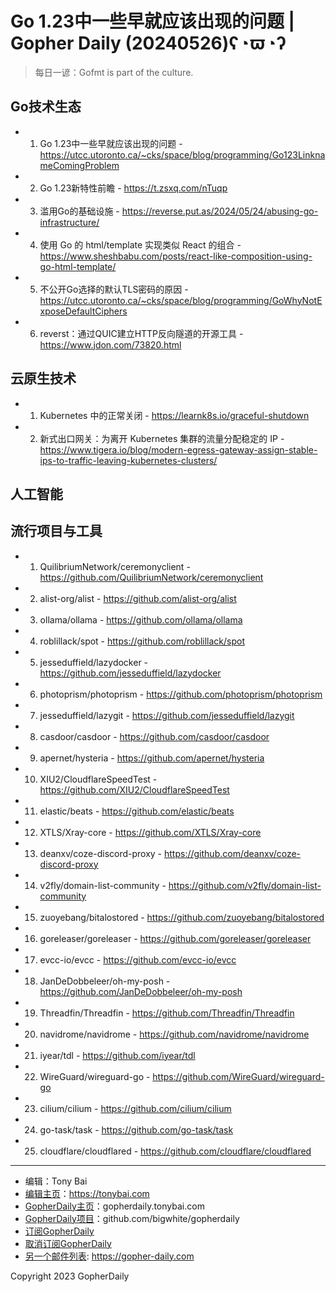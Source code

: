 # Go 1.23中一些早就应该出现的问题 | Gopher Daily (20240526)ʕ◔ϖ◔ʔ

>每日一谚：Gofmt is part of the culture.

## Go技术生态


- 1. Go 1.23中一些早就应该出现的问题 - https://utcc.utoronto.ca/~cks/space/blog/programming/Go123LinknameComingProblem

- 2. Go 1.23新特性前瞻 - https://t.zsxq.com/nTuqp

- 3. 滥用Go的基础设施 - https://reverse.put.as/2024/05/24/abusing-go-infrastructure/

- 4. 使用 Go 的 html/template 实现类似 React 的组合 - https://www.sheshbabu.com/posts/react-like-composition-using-go-html-template/

- 5. 不公开Go选择的默认TLS密码的原因 - https://utcc.utoronto.ca/~cks/space/blog/programming/GoWhyNotExposeDefaultCiphers

- 6. reverst：通过QUIC建立HTTP反向隧道的开源工具 - https://www.jdon.com/73820.html


## 云原生技术


- 1. Kubernetes 中的正常关闭 - https://learnk8s.io/graceful-shutdown

- 2. 新式出口网关：为离开 Kubernetes 集群的流量分配稳定的 IP - https://www.tigera.io/blog/modern-egress-gateway-assign-stable-ips-to-traffic-leaving-kubernetes-clusters/


## 人工智能



## 流行项目与工具


- 1. QuilibriumNetwork/ceremonyclient - https://github.com/QuilibriumNetwork/ceremonyclient

- 2. alist-org/alist - https://github.com/alist-org/alist

- 3. ollama/ollama - https://github.com/ollama/ollama

- 4. roblillack/spot - https://github.com/roblillack/spot

- 5. jesseduffield/lazydocker - https://github.com/jesseduffield/lazydocker

- 6. photoprism/photoprism - https://github.com/photoprism/photoprism

- 7. jesseduffield/lazygit - https://github.com/jesseduffield/lazygit

- 8. casdoor/casdoor - https://github.com/casdoor/casdoor

- 9. apernet/hysteria - https://github.com/apernet/hysteria

- 10. XIU2/CloudflareSpeedTest - https://github.com/XIU2/CloudflareSpeedTest

- 11. elastic/beats - https://github.com/elastic/beats

- 12. XTLS/Xray-core - https://github.com/XTLS/Xray-core

- 13. deanxv/coze-discord-proxy - https://github.com/deanxv/coze-discord-proxy

- 14. v2fly/domain-list-community - https://github.com/v2fly/domain-list-community

- 15. zuoyebang/bitalostored - https://github.com/zuoyebang/bitalostored

- 16. goreleaser/goreleaser - https://github.com/goreleaser/goreleaser

- 17. evcc-io/evcc - https://github.com/evcc-io/evcc

- 18. JanDeDobbeleer/oh-my-posh - https://github.com/JanDeDobbeleer/oh-my-posh

- 19. Threadfin/Threadfin - https://github.com/Threadfin/Threadfin

- 20. navidrome/navidrome - https://github.com/navidrome/navidrome

- 21. iyear/tdl - https://github.com/iyear/tdl

- 22. WireGuard/wireguard-go - https://github.com/WireGuard/wireguard-go

- 23. cilium/cilium - https://github.com/cilium/cilium

- 24. go-task/task - https://github.com/go-task/task

- 25. cloudflare/cloudflared - https://github.com/cloudflare/cloudflared


----

- 编辑：Tony Bai
- [编辑主页](https://tonybai.com)：https://tonybai.com
- [GopherDaily主页](https://gopherdaily.tonybai.com)：gopherdaily.tonybai.com
- [GopherDaily项目](https://github.com/bigwhite/gopherdaily)：github.com/bigwhite/gopherdaily
- [订阅GopherDaily](https://gopherdaily.tonybai.com/subscribe)
- [取消订阅GopherDaily](https://gopherdaily.tonybai.com/unsubscribe)
- [另一个邮件列表](https://gopher-daily.com): https://gopher-daily.com

Copyright 2023 GopherDaily
